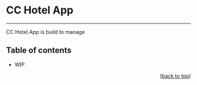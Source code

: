 # CC Hotel App
- - - -
<a name="readme-top"></a>

CC Hotel App is build to manage 


## Table of contents ##
* WIP

<p align="right">(<a href="#readme-top">back to top</a>)</p>



